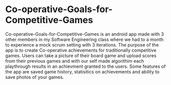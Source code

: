 
# Co-operative-Goals-for-Competitive-Games

Co-operative-Goals-for-Competitive-Games is an android app made with 3 other members in my Software Engineering class where we had to a month to experience a mock scrum setting with 3 iterations. The purpose of the app is to create Co-operative achievements for traditionally competitive games. Users can take a picture of their board game and upload scores from their previous games and with our self made algorithim each playthrough results in an achievment granted to the users. Some features of the app are saved game history, statisitics on achievements and ability to save photos of your games.
